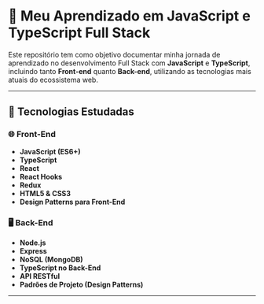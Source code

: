 # 📘 Meu Aprendizado em JavaScript e TypeScript Full Stack

Este repositório tem como objetivo documentar minha jornada de aprendizado no desenvolvimento Full Stack com **JavaScript** e **TypeScript**, incluindo tanto **Front-end** quanto **Back-end**, utilizando as tecnologias mais atuais do ecossistema web.

---

## 🚀 Tecnologias Estudadas

### 🌐 Front-End
- **JavaScript (ES6+)**
- **TypeScript**
- **React**
- **React Hooks**
- **Redux**
- **HTML5 & CSS3**
- **Design Patterns para Front-End**

### 🖥️ Back-End
- **Node.js**
- **Express**
- **NoSQL (MongoDB)**
- **TypeScript no Back-End**
- **API RESTful**
- **Padrões de Projeto (Design Patterns)**

---


